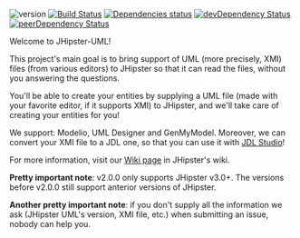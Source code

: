 ![version](https://badge.fury.io/js/jhipster-uml.svg)
[![Build Status](https://travis-ci.org/jhipster/jhipster-uml.svg?branch=master)](https://travis-ci.org/jhipster/jhipster-uml) [![Dependencies status](https://david-dm.org/jhipster/jhipster-uml.svg)](https://david-dm.org/jhipster/jhipster-uml)  [![devDependency Status](https://david-dm.org/jhipster/jhipster-uml/dev-status.svg)](https://david-dm.org/jhipster/jhipster-uml#info=devDependencies)  [![peerDependency Status](https://david-dm.org/jhipster/jhipster-uml/peer-status.svg)](https://david-dm.org/jhipster/jhipster-uml#info=peerDependencies)

Welcome to JHipster-UML!

This project's main goal is to bring support of UML (more precisely, XMI) files (from various editors) to JHipster so that it can read the files, without you answering the questions.

You'll be able to create your entities by supplying a UML file (made with your favorite editor, if it supports XMI) to JHipster, and we'll take care of creating your entities for you!

We support: Modelio, UML Designer and GenMyModel.
Moreover, we can convert your XMI file to a JDL one, so that you can use it with [JDL Studio](https://github.com/jhipster/jdl-studio)!

For more information, visit our [Wiki page](https://jhipster.github.io/jhipster-uml/) in JHipster's wiki.

**Pretty important note**: v2.0.0 only supports JHipster v3.0+. The versions before v2.0.0 still support anterior versions of JHipster.

**Another pretty important note**: if you don't supply all the information we ask (JHipster UML's version, XMI file, etc.)  when submitting an issue, nobody can help you.
